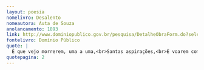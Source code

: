 ```yaml
---
layout: poesia
nomelivro: Desalento
nomeautora: Auta de Souza
anolancamento: 1893
link: http://www.dominiopublico.gov.br/pesquisa/DetalheObraForm.do?select_action=&co_obra=81728
fontelivro: Domínio Público
quote: |
  É que vejo morrerem, uma a uma,<br>Santas aspirações,<br>E voarem com os pássaros saudosos<br>As minhas ilusões...
quotepagina: 2
---
```

